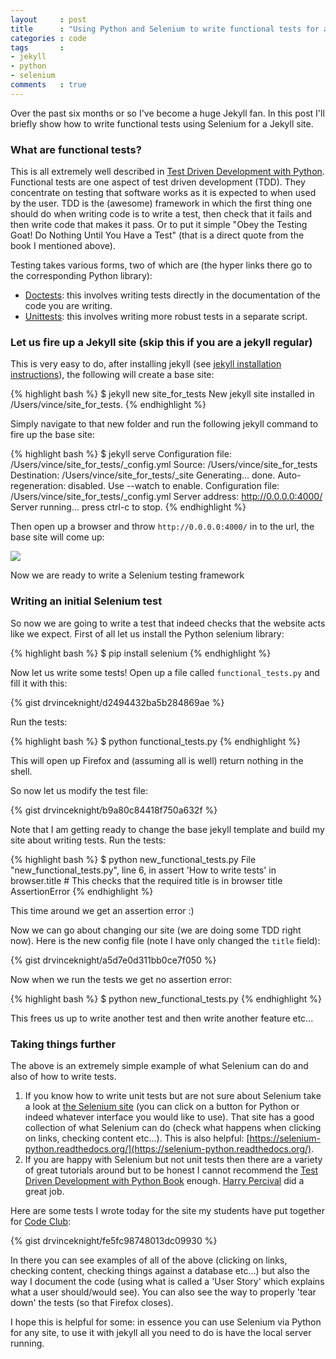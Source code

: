```yaml
---
layout     : post
title      : "Using Python and Selenium to write functional tests for a Jekyll site"
categories : code
tags       :
- jekyll
- python
- selenium
comments   : true
---
```


Over the past six months or so I've become a huge Jekyll fan.
In this post I'll briefly show how to write functional tests using Selenium for a Jekyll site.

### What are functional tests?

This is all extremely well described in [Test Driven Development with Python](http://chimera.labs.oreilly.com/books/1234000000754/ch01.html).
Functional tests are one aspect of test driven development (TDD).
They concentrate on testing that software works as it is expected to when used by the user.
TDD is the (awesome) framework in which the first thing one should do when writing code is to write a test, then check that it fails and then write code that makes it pass.
Or to put it simple "Obey the Testing Goat! Do Nothing Until You Have a Test" (that is a direct quote from the book I mentioned above).

Testing takes various forms, two of which are (the hyper links there go to the corresponding Python library):

- [Doctests](https://docs.python.org/2/library/doctest.html): this involves writing tests directly in the documentation of the code you are writing.
- [Unittests](https://docs.python.org/2/library/unittest.html): this involves writing more robust tests in a separate script.

### Let us fire up a Jekyll site (skip this if you are a jekyll regular)

This is very easy to do, after installing jekyll (see [jekyll installation instructions](http://jekyllrb.com/docs/installation/)), the following will create a base site:

{% highlight bash %}
$ jekyll new site_for_tests
New jekyll site installed in /Users/vince/site_for_tests.
{% endhighlight %}

Simply navigate to that new folder and run the following jekyll command to fire up the base site:

{% highlight bash %}
$ jekyll serve
Configuration file: /Users/vince/site_for_tests/_config.yml
            Source: /Users/vince/site_for_tests
       Destination: /Users/vince/site_for_tests/_site
      Generating...
                    done.
 Auto-regeneration: disabled. Use --watch to enable.
Configuration file: /Users/vince/site_for_tests/_config.yml
    Server address: http://0.0.0.0:4000/
  Server running... press ctrl-c to stop.
{% endhighlight %}

Then open up a browser and throw `http://0.0.0.0:4000/` in to the url, the base site will come up:

![]({{site.baseurl}}/assets/images/base_jekyll.png)

Now we are ready to write a Selenium testing framework

### Writing an initial Selenium test

So now we are going to write a test that indeed checks that the website acts like we expect.
First of all let us install the Python selenium library:

{% highlight bash %}
$ pip install selenium
{% endhighlight %}

Now let us write some tests!
Open up a file called `functional_tests.py` and fill it with this:

{% gist drvinceknight/d2494432ba5b284869ae %}

Run the tests:

{% highlight bash %}
$ python functional_tests.py
{% endhighlight %}

This will open up Firefox and (assuming all is well) return nothing in the shell.

So now let us modify the test file:

{% gist drvinceknight/b9a80c84418f750a632f %}

Note that I am getting ready to change the base jekyll template and build my site about writing tests.
Run the tests:

{% highlight bash %}
$ python new_functional_tests.py
File "new_functional_tests.py", line 6, in <module>
    assert 'How to write tests' in browser.title  # This checks that the required title is in browser title
AssertionError
{% endhighlight %}

This time around we get an assertion error :)

Now we can go about changing our site (we are doing some TDD right now).
Here is the new config file (note I have only changed the `title` field):

{% gist drvinceknight/a5d7e0d311bb0ce7f050 %}

Now when we run the tests we get no assertion error:

{% highlight bash %}
$ python new_functional_tests.py
{% endhighlight %}

This frees us up to write another test and then write another feature etc...

### Taking things further

The above is an extremely simple example of what Selenium can do and also of how to write tests.

1. If you know how to write unit tests but are not sure about Selenium take a look at [the Selenium site](http://docs.seleniumhq.org/docs/03_webdriver.jsp) (you can click on a button for Python or indeed whatever interface you would like to use). That site has a good collection of what Selenium can do (check what happens when clicking on links, checking content etc...). This is also helpful: [https://selenium-python.readthedocs.org/](https://selenium-python.readthedocs.org/).
2. If you are happy with Selenium but not unit tests then there are a variety of great tutorials around but to be honest I cannot recommend the [Test Driven Development with Python Book](http://chimera.labs.oreilly.com/books/1234000000754/ch01.html) enough. [Harry Percival](https://twitter.com/hjwp) did a great job.

Here are some tests I wrote today for the site my students have put together for [Code Club](http://cardiffmathematicscodeclub.github.io/):

{% gist drvinceknight/fe5fc98748013dc09930 %}

In there you can see examples of all of the above (clicking on links, checking content, checking things against a database etc...) but also the way I document the code (using what is called a 'User Story' which explains what a user should/would see).
You can also see the way to properly 'tear down' the tests (so that Firefox closes).

I hope this is helpful for some: in essence you can use Selenium via Python for any site, to use it with jekyll all you need to do is have the local server running.
